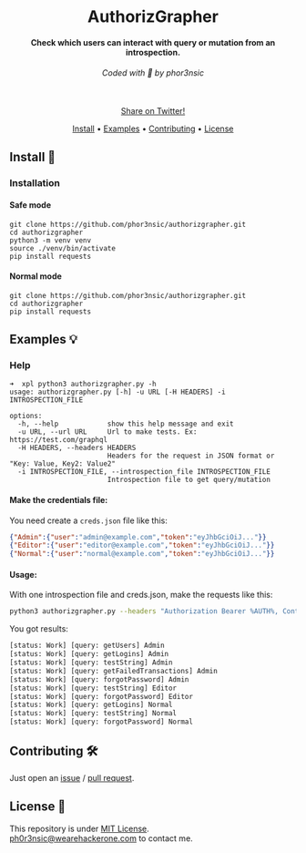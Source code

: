 <h1 align="center">
  AuthorizGrapher
  <br>
</h1>

<h4 align="center">Check which users can interact with query or mutation from an introspection.</h4>

<h6 align="center"> Coded with 💙 by phor3nsic </h6>

<p align="center">

<br>
  <!--Tweet button-->
  <a href="https://twitter.com/intent/tweet?text=AuthorizGrapher%20-%20Check%20which%20users%20can%20interact%20with%20query%20or%20mutation%20from%20an%20introspection.%20https%3A%2F%2Fgithub.com%2Fphor3nsic%2Fauthorizgrapher%20%23bash%20%23graphql%20%23bugbounty%20%23bugbountytips%20%23infosec" target="_blank">Share on Twitter!
  </a>
</p>

<p align="center">
  <a href="#install-">Install</a> •
  <a href="#examples-">Examples</a> •
  <a href="#contributing-">Contributing</a> •
  <a href="#license-">License</a>
</p>

Install 📡
----------

### Installation

#### Safe mode
```console
git clone https://github.com/phor3nsic/authorizgrapher.git
cd authorizgrapher
python3 -m venv venv
source ./venv/bin/activate
pip install requests
```

#### Normal mode
```console
git clone https://github.com/phor3nsic/authorizgrapher.git
cd authorizgrapher
pip install requests
```

Examples 💡
----------

### Help
```
➜  xpl python3 authorizgrapher.py -h
usage: authorizgrapher.py [-h] -u URL [-H HEADERS] -i INTROSPECTION_FILE

options:
  -h, --help            show this help message and exit
  -u URL, --url URL     Url to make tests. Ex: https://test.com/graphql
  -H HEADERS, --headers HEADERS
                        Headers for the request in JSON format or "Key: Value, Key2: Value2"
  -i INTROSPECTION_FILE, --introspection_file INTROSPECTION_FILE
                        Introspection file to get query/mutation
```

#### Make the credentials file:

You need create a `creds.json` file like this:

```json
{"Admin":{"user":"admin@example.com","token":"eyJhbGciOiJ..."}}
{"Editor":{"user":"editor@example.com","token":"eyJhbGciOiJ..."}}
{"Normal":{"user":"normal@example.com","token":"eyJhbGciOiJ..."}}
```

#### Usage:

With one introspection file and creds.json, make the requests like this:

```bash
python3 authorizgrapher.py --headers "Authorization Bearer %AUTH%, Content-type: application/json" -u https://example.com/graphql -i introspection.json 
```

You got results:

```bash
[status: Work] [query: getUsers] Admin
[status: Work] [query: getLogins] Admin
[status: Work] [query: testString] Admin
[status: Work] [query: getFailedTransactions] Admin
[status: Work] [query: forgotPassword] Admin
[status: Work] [query: testString] Editor
[status: Work] [query: forgotPassword] Editor
[status: Work] [query: getLogins] Normal
[status: Work] [query: testString] Normal
[status: Work] [query: forgotPassword] Normal
```


Contributing 🛠
-------

Just open an [issue](https://github.com/phor3nsic/reflectparams/issues) / [pull request](https://github.com/phor3nsic/reflectparams/pulls).

License 📝
-------

This repository is under [MIT License](https://github.com/phor3nsic/reflectparams/blob/master/LICENSE).  
[ph0r3nsic@wearehackerone.com](mailto:ph0r3nsic@wearehackerone.com) to contact me.
